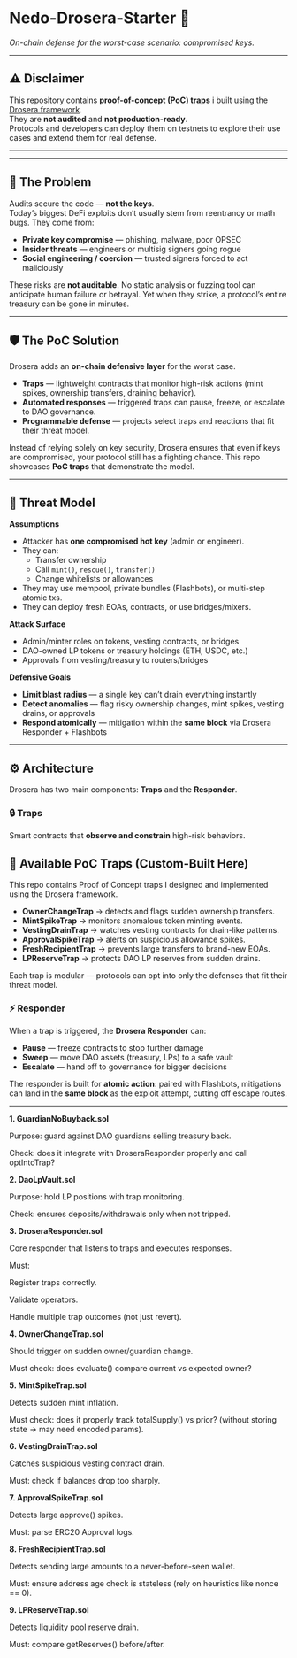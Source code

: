 # Nedo-Drosera-Starter 🌿  
_On-chain defense for the worst-case scenario: compromised keys._  

---

## ⚠️ Disclaimer  
This repository contains **proof-of-concept (PoC) traps** i built using the [Drosera framework](https://dev.drosera.io).  
They are **not audited** and **not production-ready**.  
Protocols and developers can deploy them on testnets to explore their use cases and extend them for real defense.  

---
---


## 🚨 The Problem  

Audits secure the code — **not the keys**.  
Today’s biggest DeFi exploits don’t usually stem from reentrancy or math bugs. They come from:  

- **Private key compromise** — phishing, malware, poor OPSEC  
- **Insider threats** — engineers or multisig signers going rogue  
- **Social engineering / coercion** — trusted signers forced to act maliciously  

These risks are **not auditable**. No static analysis or fuzzing tool can anticipate human failure or betrayal. Yet when they strike, a protocol’s entire treasury can be gone in minutes.  

---

## 🛡️ The PoC Solution  

Drosera adds an **on-chain defensive layer** for the worst case.  

- **Traps** — lightweight contracts that monitor high-risk actions (mint spikes, ownership transfers, draining behavior).  
- **Automated responses** — triggered traps can pause, freeze, or escalate to DAO governance.  
- **Programmable defense** — projects select traps and reactions that fit their threat model.  

Instead of relying solely on key security, Drosera ensures that even if keys are compromised, your protocol still has a fighting chance. 
This repo showcases **PoC traps** that demonstrate the model.  

---

## 🎯 Threat Model  

**Assumptions**  
- Attacker has **one compromised hot key** (admin or engineer).  
- They can:  
  - Transfer ownership  
  - Call `mint()`, `rescue()`, `transfer()`  
  - Change whitelists or allowances  
- They may use mempool, private bundles (Flashbots), or multi-step atomic txs.  
- They can deploy fresh EOAs, contracts, or use bridges/mixers.  

**Attack Surface**  
- Admin/minter roles on tokens, vesting contracts, or bridges  
- DAO-owned LP tokens or treasury holdings (ETH, USDC, etc.)  
- Approvals from vesting/treasury to routers/bridges  

**Defensive Goals**  
- **Limit blast radius** — a single key can’t drain everything instantly  
- **Detect anomalies** — flag risky ownership changes, mint spikes, vesting drains, or approvals  
- **Respond atomically** — mitigation within the **same block** via Drosera Responder + Flashbots  

---

## ⚙️ Architecture  

Drosera has two main components: **Traps** and the **Responder**.  

### 🔒 Traps  
Smart contracts that **observe and constrain** high-risk behaviors.  

## 🧩 Available PoC Traps (Custom-Built Here)

This repo contains Proof of Concept traps I designed and implemented using the Drosera framework.  

- **OwnerChangeTrap** → detects and flags sudden ownership transfers.  
- **MintSpikeTrap** → monitors anomalous token minting events.  
- **VestingDrainTrap** → watches vesting contracts for drain-like patterns.  
- **ApprovalSpikeTrap** → alerts on suspicious allowance spikes.  
- **FreshRecipientTrap** → prevents large transfers to brand-new EOAs.  
- **LPReserveTrap** → protects DAO LP reserves from sudden drains.  

Each trap is modular — protocols can opt into only the defenses that fit their threat model.  


### ⚡ Responder  
When a trap is triggered, the **Drosera Responder** can:  
- **Pause** — freeze contracts to stop further damage  
- **Sweep** — move DAO assets (treasury, LPs) to a safe vault  
- **Escalate** — hand off to governance for bigger decisions  

The responder is built for **atomic action**: paired with Flashbots, mitigations can land in the **same block** as the exploit attempt, cutting off escape routes.  

---
**1. GuardianNoBuyback.sol**

Purpose: guard against DAO guardians selling treasury back.

Check: does it integrate with DroseraResponder properly and call optIntoTrap?

**2. DaoLpVault.sol**

Purpose: hold LP positions with trap monitoring.

Check: ensures deposits/withdrawals only when not tripped.

**3. DroseraResponder.sol**

Core responder that listens to traps and executes responses.

Must:

Register traps correctly.

Validate operators.

Handle multiple trap outcomes (not just revert).

**4. OwnerChangeTrap.sol**

Should trigger on sudden owner/guardian change.

Must check: does evaluate() compare current vs expected owner?

**5. MintSpikeTrap.sol**

Detects sudden mint inflation.

Must check: does it properly track totalSupply() vs prior? (without storing state → may need encoded params).

**6. VestingDrainTrap.sol**

Catches suspicious vesting contract drain.

Must: check if balances drop too sharply.

**7. ApprovalSpikeTrap.sol**

Detects large approve() spikes.

Must: parse ERC20 Approval logs.

**8. FreshRecipientTrap.sol**

Detects sending large amounts to a never-before-seen wallet.

Must: ensure address age check is stateless (rely on heuristics like nonce == 0).

**9. LPReserveTrap.sol**

Detects liquidity pool reserve drain.

Must: compare getReserves() before/after.
